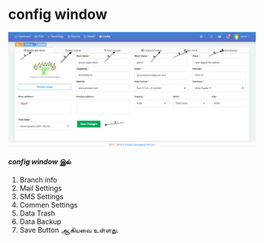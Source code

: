 # config window

![config window](.gitbook/assets/config-win.png)

#### _config window_ இல்

1. Branch info
2. Mail Settings
3. SMS Settings
4. Commen Settings
5. Data Trash
6. Data Backup
7. Save Button ஆகியவை உள்ளது. 


